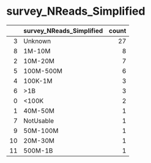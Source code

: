 # survey_NReads_Simplified
|    | survey_NReads_Simplified   |   count |
|---:|:---------------------------|--------:|
|  3 | Unknown                    |      27 |
|  8 | 1M-10M                     |       8 |
|  2 | 10M-20M                    |       7 |
|  5 | 100M-500M                  |       6 |
|  4 | 100K-1M                    |       3 |
|  6 | >1B                        |       3 |
|  0 | <100K                      |       2 |
|  1 | 40M-50M                    |       1 |
|  7 | NotUsable                  |       1 |
|  9 | 50M-100M                   |       1 |
| 10 | 20M-30M                    |       1 |
| 11 | 500M-1B                    |       1 |